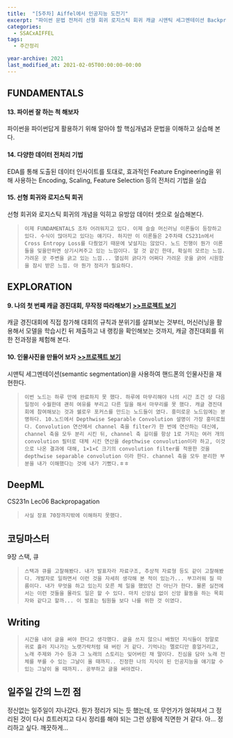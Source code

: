 ```yaml
---
title:  "[5주차] Aiffel에서 인공지능 도전기"
excerpt: "파이썬 문법 전처리 선형 회귀 로지스틱 회귀 캐글 시맨틱 세그멘테이션 Backpropagation 스택 큐"
categories:
  - SSACxAIFFEL
tags:
  - 주간정리

year-archive: 2021
last_modified_at: 2021-02-05T00:00:00-00:00
---
```


## FUNDAMENTALS
#### 13. 파이썬 잘 하는 척 해보자
파이썬을 파이썬답게 활용하기 위해 알아야 할 핵심개념과 문법을 이해하고 실습해 본다.
#### 14. 다양한 데이터 전처리 기법
EDA를 통해 도출된 데이터 인사이트를 토대로, 효과적인 Feature Engineering을 위해 사용하는 Encoding, Scaling, Feature Selection 등의 전처리 기법을 실습
#### 15. 선형 회귀와 로지스틱 회귀
선형 회귀와 로지스틱 회귀의 개념을 익히고 유방암 데이터 셋으로 실습해본다.
>`이제 FUNDAMENTALS 조차 어려워지고 있다. 이제 슬슬 머신러닝 이론들이 등장하고 있다. 수식이 많아지고 있다는 얘기다. 하지만 이 이론들은 2주차때 CS231n에서 Cross Entropy Loss를 다뤘었기 때문에 낯설지는 않았다.
노드 진행이 뭔가 이론들을 잊을만하면 상기시켜주고 있는 느낌이다. 알 것 같긴 한데, 확실히 모르는 느낌. 가려운 곳 주변을 긁고 있는 느낌... 열심히 긁다가 어쩌다 가려운 곳을 긁어 시원함을 잠시 받은 느낌. 아 뭔가 정리가 필요하다.`

## EXPLORATION  
#### 9. 나의 첫 번째 캐글 경진대회, 무작정 따라해보기 [>>프로젝트 보기](https://github.com/adele2020/ssacxaiffel/blob/main/%5BE9%5D_kaggle_leaderboard.ipynb)  
캐글 경진대회에 직접 참가해 대회의 규칙과 분위기를 살펴보는 것부터, 머신러닝을 활용해서 모델을 학습시킨 뒤 제출하고 내 랭킹을 확인해보는 것까지, 캐글 경진대회를 위한 전과정을 체험해 본다.
#### 10. 인물사진을 만들어 보자 [>>프로젝트 보기](https://github.com/adele2020/ssacxaiffel/blob/main/%5BE10%5D_imgae_segmentation.ipynb)  
시맨틱 세그멘테이션(semantic segmentation)을 사용하여 핸드폰의 인물사진을 재현한다.
>`이번 노드는 하루 만에 완료하지 못 했다. 하루에 마무리해야 나의 시간 조건 상 다음 일정이 수월한데 괜히 여유를 부리고 다른 일을 해서 마무리를 못 했다.
캐글 경진대회에 참여해보는 것과 쉘로우 포커스를 만드는 노드들이 였다. 흥미로운 노드임에는 분명하다.
10.노드에서 Depthwise Separable Convolution 설명이 가장 흥미로웠다. Convolution 연산에서 channel 축을 filter가 한 번에 연산하는 대신에, channel 축을 모두 분리 시킨 뒤, channel 축 길이를 항상 1로 가지는 여러 개의 convolution 필터로 대체 시킨 연산을 depthwise convolution이라 하고, 이것으로 나온 결과에 대해, 1×1×C 크기의 convolution filter를 적용한 것을 depthwise separable convolution 이라 한다. channel 축을 모두 분리한 부분을 내가 이해했다는 것에 내가 기뻤다.ㅎㅎ`

## DeepML   
CS231n Lec06 Backpropagation
>`사실 장표 70장까지밖에 이해하지 못했다.`

## 코딩마스터   
9장 스택, 큐
>`스택과 큐를 고찰해봤다. 내가 발표자라 자료구조, 추상적 자료형 등도 같이 고찰해봤다. 개발자로 일하면서 이런 것을 자세히 생각해 본 적이 있는가... 부끄러워 질 따름이다. 내가 무엇을 하고 있는지 모른 체 일을 했었던 건 아닌가 한다. 물론 실전에서는 이런 것들을 몰라도 일은 할 수 있다. 마치 신앙심 없이 신앙 활동을 하는 목회자와 같다고 할까... 이 발표는 팀원들 보다 나를 위한 것 이였다.`

## Writing
>`시간을 내어 글을 써야 한다고 생각했다. 글을 쓰지 않으니 배웠던 지식들이 정말로 귀로 흘러 지나가는 노랫가락처럼 돼 버린 거 같다. 기억나는 멜로디만 흥얼거리고, 노래 주제와 가수 등과 그 노래의 스토리는 잊어버린 채 말이다. 진심을 담아 노래 전체를 부를 수 있는 그날이 올 때까지.. 진정한 나의 지식이 된 인공지능을 얘기할 수 있는 그날이 올 때까지.. 공부하고 글을 써야겠다.`

## 일주일 간의 느낀 점
정신없는 일주일이 지나갔다. 뭔가 정리가 되는 듯 했는데, 또 무언가가 얹혀져서 그 정리된 것이 다시 흐트러지고 다시 정리를 해야 되는 그런 상황에 직면한 거 같다. 아... 정리하고 싶다. 깨끗하게...
